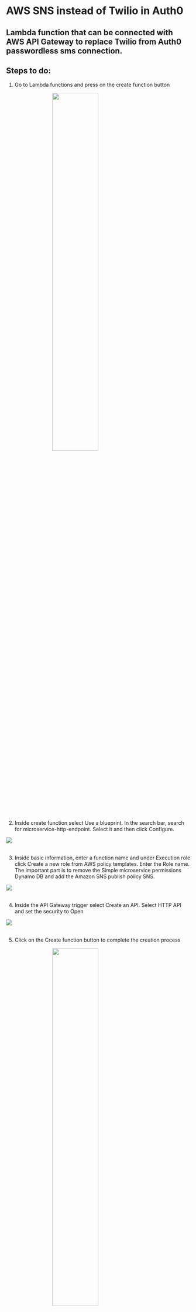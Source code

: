 # AWS SNS instead of Twilio in Auth0
## Lambda function that can be connected with AWS API Gateway to replace Twilio from Auth0 passwordless sms connection.

## Steps to do:
1. Go to Lambda functions and press on the create function button

<img src="https://user-images.githubusercontent.com/43750093/210164951-2777cd8c-91fe-464b-99ff-6193ca48faac.png" width="50%" style="display:block; float:none; margin-left:auto; margin-right:auto;"><br>

2. Inside create function select Use a blueprint. In the search bar, search for microservice-http-endpoint. Select it and then click Configure.

<img src="https://user-images.githubusercontent.com/43750093/210164971-68159c5f-1afa-47c2-b571-8c925fae410d.png" style="display:block; float:none; margin-left:auto; margin-right:auto;"><br>

3. Inside basic information, enter a function name and under Execution role click Create a new role from AWS policy templates. Enter the Role name. The important part is to remove the Simple microservice permissions Dynamo DB and add the Amazon SNS publish policy SNS.

<img src="https://user-images.githubusercontent.com/43750093/210164973-619181d9-408c-4823-93b2-2736cb23c043.png" style="display:block; float:none; margin-left:auto; margin-right:auto;"><br>

4. Inside the API Gateway trigger select Create an API. Select HTTP API and set the security to Open

<img src="https://user-images.githubusercontent.com/43750093/210164974-8c93580b-d505-4d52-bb8c-46f17f2c22b1.png" style="display:block; float:none; margin-left:auto; margin-right:auto;"><br>

5. Click on the Create function button to complete the creation process

<img src="https://user-images.githubusercontent.com/43750093/210164976-ec04b305-e513-41aa-95e0-74e5e884403a.png" width="50%" style="display:block; float:none; margin-left:auto; margin-right:auto;"><br>

6. A similar page as below will be visible

<img src="https://user-images.githubusercontent.com/43750093/210164978-f8449140-14a5-4e35-aa90-7e58228557a6.png" style="display:block; float:none; margin-left:auto; margin-right:auto;"><br>

7. Upload the ```code.zip``` file in the upload from section and change the secret and any other necessary values inside the code and deploy it

<img src="https://user-images.githubusercontent.com/43750093/210164980-b15bd4bb-4111-42cf-aa6f-de4054168387.png" width="50%" style="display:block; float:none; margin-left:auto; margin-right:auto;"><br>

8. Go API Gateway in AWS and you can find the API that was created

<img src="https://user-images.githubusercontent.com/43750093/210164982-795abb3d-1475-454c-aa2b-1ad1c367159a.png" style="display:block; float:none; margin-left:auto; margin-right:auto;"><br>

9. You can find the invoke URL of the API, copy it to the clipboard 

<img src="https://user-images.githubusercontent.com/43750093/210164984-32489fbb-517a-49c1-80ba-05369a98a96b.png" style="display:block; float:none; margin-left:auto; margin-right:auto;"><br>

10. Refer to [this documentation by Auth0](https://auth0.com/docs/authenticate/passwordless/authentication-methods/use-sms-gateway-passwordless#authenticated-requests) and update your sms connection

```json
{
   "options":{
      "strategy":"sms",
      "provider":"sms_gateway",
      "gateway_url":"paste your gateway url here",
      "from":"+1 234 567",
      "template":"Your verification code is: @@password@@",
      "brute_force_protection":true,
      "forward_req_info":"true",
      "disable_signup":false,
      "name":"sms",
      "syntax":"md_with_macros",
      "totp":{
         "time_step":300,
         "length":6
      },
      "gateway_authentication":{
         "secret":"add your secret (256bit) here and use the same in the index.js in lambda function",
         "method":"bearer",
         "subject":"urn:Auth0",
         "audience":"urn:MySmsGateway",
         "secret":"testingtoken",
         "secret_base64_encoded":false
      }
   },
   "is_domain_connection":false,
   "enabled_clients":[],
   "realms":[
      "sms"
   ]
}
```
